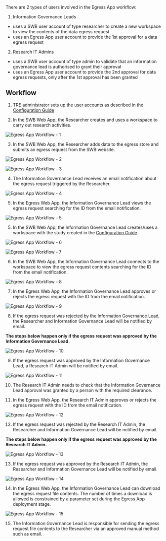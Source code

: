 There are 2 types of users involved in the Egress App workflow:
1) Information Governance Leads
- uses a SWB user account of type researcher to create a new workspace to view the contents of the data egress request
- uses an Egress App user account to provide the 1st approval for a data egress request
2) Research IT Admins
- uses a SWB user account of type admin to validate that an information governance lead is authorised to grant their approval
- uses an Egress App user account to provide the 2nd approval for data egress requests, only after the 1st approval has been granted

## Workflow

1) TRE administrator sets up the user accounts as described in the [Configuration Guide](./ConfigurationGuide.md)

2) In the SWB Web App, the Researcher creates and uses a workspace to carry out research activities.

![Egress App Workflow - 1](../../../res/images/secure_egress_app/UserGuide-Workflow-1.png)

3) In the SWB Web App, the Researcher adds data to the egress store and submits an egress request from the SWB website.

![Egress App Workflow - 2](../../../res/images/secure_egress_app/UserGuide-Workflow-2.png)

![Egress App Workflow - 3](../../../res/images/secure_egress_app/UserGuide-Workflow-3.png)

4) The Information Governance Lead receives an email notification about the egress request triggered by the Researcher.

![Egress App Workflow - 4](../../../res/images/secure_egress_app/UserGuide-Workflow-4.png)

5) In the Egress Web App, the Information Governance Lead views the egress request searching for the ID from the email notification.

![Egress App Workflow - 5](../../../res/images/secure_egress_app/UserGuide-Workflow-5.png)

5) In the SWB Web App, the Information Governance Lead creates/uses a workspace with the study created in the [Configuration Guide](./ConfigurationGuide.md)

![Egress App Workflow - 6](../../../res/images/secure_egress_app/UserGuide-Workflow-6.png)

![Egress App Workflow - 7](../../../res/images/secure_egress_app/UserGuide-Workflow-7.png)

6) In the SWB Web App, the Information Governance Lead connects to the workspace to view the egress request contents searching for the ID from the email notification.

![Egress App Workflow - 8](../../../res/images/secure_egress_app/UserGuide-Workflow-8.png)

7) In the Egress Web App, the Information Governance Lead approves or rejects the egress request with the ID from the email notification.

![Egress App Workflow - 9](../../../res/images/secure_egress_app/UserGuide-Workflow-9.png)

8) If the egress request was rejected by the Information Governance Lead, the Researcher and Information Governance Lead will be notified by email.

**The steps below happen only if the egress request was approved by the Information Governance Lead.**

![Egress App Workflow - 10](../../../res/images/secure_egress_app/UserGuide-Workflow-10.png)

9) If the egress request was approved by the Information Governance Lead, a Research IT Admin will be notified by email.

![Egress App Workflow - 11](../../../res/images/secure_egress_app/UserGuide-Workflow-11.png)

10) The Research IT Admin needs to check that the Information Governance Lead approval was granted by a person with the required clearance.

11) In the Egress Web App, the Research IT Admin approves or rejects the egress request with the ID from the email notification.

![Egress App Workflow - 12](../../../res/images/secure_egress_app/UserGuide-Workflow-12.png)

12) If the egress request was rejected by the Research IT Admin, the Researcher and Information Governance Lead will be notified by email.

**The steps below happen only if the egress request was approved by the Research IT Admin.**

![Egress App Workflow - 13](../../../res/images/secure_egress_app/UserGuide-Workflow-13.png)

13) If the egress request was approved by the Research IT Admin, the Researcher and Information Governance Lead will be notified by email.

![Egress App Workflow - 14](../../../res/images/secure_egress_app/UserGuide-Workflow-14.png)

14) In the Egress Web App, the Information Governance Lead can download the egress request file contents. The number of times a download is allowed is constrained by a parameter set during the Egress App deployment stage.

![Egress App Workflow - 15](../../../res/images/secure_egress_app/UserGuide-Workflow-15.png)

15) The Information Governance Lead is responsible for sending the egress request file contents to the Researcher via an approved manual method such as email.
